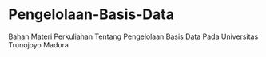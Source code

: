 # Pengelolaan-Basis-Data
Bahan Materi Perkuliahan Tentang Pengelolaan Basis Data Pada Universitas Trunojoyo Madura
